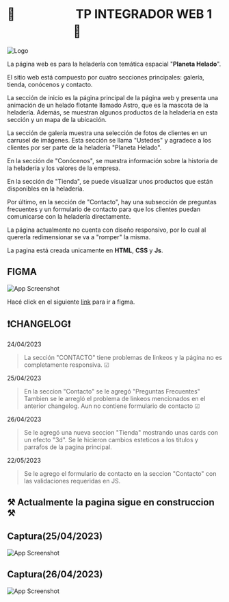 

# 🚀 ㅤㅤㅤㅤㅤ TP INTEGRADOR WEB 1ㅤㅤㅤㅤㅤㅤ🚀




![Logo](https://i.ibb.co/tB2knVk/Mesa-de-trabajo-1.png)

La página web es para la heladería con temática espacial "**Planeta Helado**".

El sitio web está compuesto por cuatro secciones principales: galería, tienda, conócenos y contacto.

La sección de inicio es la página principal de la página web y presenta una animación de un helado flotante llamado Astro, que es la mascota de la heladería. Además, se muestran algunos productos de la heladería en esta sección y un mapa de la ubicación.

La sección de galería muestra una selección de fotos de clientes en un carrusel de imágenes. Esta sección se llama "Ustedes" y agradece a los clientes por ser parte de la heladería "Planeta Helado".

En la sección de "Conócenos", se muestra información sobre la historia de la heladería y los valores de la empresa.

En la sección de "Tienda", se puede visualizar unos productos que están disponibles en la heladería.

Por último, en la sección de "Contacto", hay una subsección de preguntas frecuentes y un formulario de contacto para que los clientes puedan comunicarse con la heladería directamente.

La página actualmente no cuenta con diseño responsivo, por lo cual al quererla redimensionar se va a "romper" la misma.

La pagina está creada unicamente en **HTML**, **CSS** y **Js**.



## FIGMA

![App Screenshot](https://i.ibb.co/16C6RhT/Style-Guide.png)

Hacé click en el siguiente [link](https://www.figma.com/file/fjsR9jZ1fci1xNxtR3Bevf/Heladeria-Planeta-Helado?type=design&node-id=134%3A128&t=rZCuKzIC1Nb7O3Fu-1) para ir a figma.

## ❗CHANGELOG❗

24/04/2023 

> La sección "CONTACTO" tiene problemas de linkeos y la página no es completamente responsiva.        ☑

25/04/2023

> En la seccion "Contacto" se le agregó "Preguntas Frecuentes"
> Tambien se le arregló el problema de linkeos mencionados en el anterior changelog.
> Aun no contiene formulario de contacto                                                              ☑

26/04/2023

> Se le agregó una nueva seccion "Tienda" mostrando unas cards con un efecto "3d".
> Se le hicieron cambios esteticos a los titulos y parrafos de la pagina principal.


22/05/2023
> Se le agrego el formulario de contacto en la seccion "Contacto" con las validaciones requeridas en JS.

## ⚒️ Actualmente la pagina sigue en construccion ⚒️
## Captura(25/04/2023)

![App Screenshot](https://i.ibb.co/8MczFR4/image.png)

## Captura(26/04/2023)
![App Screenshot](https://i.ibb.co/qRdt3Zz/Captura-de-pantalla-2023-04-26-161217.png)




